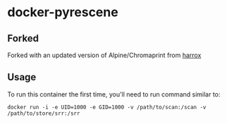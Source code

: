 # docker-pyrescene

Forked
------
Forked with an updated version of Alpine/Chromaprint from [harrox](https://github.com/srrDB/pyrescene/blob/master/dev-docs/code/alpine_docker_pyrescene-harrox.txt)

Usage
-----
To run this container the first time, you'll need to run command similar to:

```
docker run -i -e UID=1000 -e GID=1000 -v /path/to/scan:/scan -v /path/to/store/srr:/srr
```
